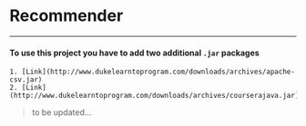 # Recommender
----
#### To use this project you have to add two additional `.jar` packages
	1. [Link](http://www.dukelearntoprogram.com/downloads/archives/apache-csv.jar)
	2. [Link](http://www.dukelearntoprogram.com/downloads/archives/courserajava.jar)

>to be updated...
